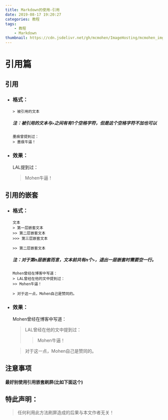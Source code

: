 ```yaml
---
title: Markdown的使用-引用
date: 2019-08-17 19:20:27
categories: 教程
tags:
	- 教程
	- Markdown
thumbnail: https://cdn.jsdelivr.net/gh/mcmohen/ImageHosting/mcmohen_imgmcmohen_imgteacher.jpg
---
```


# 引用篇

<!-- more -->

## 引用

- ### 格式：

  ```
  > 被引用的文本
  ```

  ##### 注：被引用的文本与`>`之间有有1个空格字符，但是这个空格字符不加也可以

  ```
  墨痕曾提到过：
  > 墨痕牛逼！
  ```

- ### 效果：

  LAL提到过：

  > Mohen牛逼！

## 引用的嵌套

- ### 格式：

  ```
  文本
  > 第一层嵌套文本
  >> 第二层嵌套文本
  >>> 第三层嵌套文本
  
  >> 第二层嵌套文本
  ```

  ##### 注：对于第n层嵌套而言，文本前共有n个`>`，退出一层嵌套时需要空一行。

  ```
  Mohen曾经在博客中写道：
  > LAL曾经在他的文中提到过：
  >> Mohen牛逼！
  
  > 对于这一点，Mohen自己是赞同的。
  ```

- ### 效果：

  Mohen曾经在博客中写道：
  > LAL曾经在他的文中提到过：
  >
  > > Mohen牛逼！

  > 对于这一点，Mohen自己是赞同的。



## 注意事项

#### 最好别使用引用嵌套刷屏(比如下面这个)

> > > > > > > > > > > > > > > > > > > > > > > > > > > > > > > 
> > > > > > > > > > > > > > > > > > > > > > > > > > > > > > > 
> > > > > > > > > > > > > > > > > > > > > > > > > > > > > > > 
> > > > > > > > > > > > > > > > > > > > > > > > > > > > > > >
> > > > > > > > > > > > > > > > > > > > > > > > > > > > > > > 
> > > > > > > > > > > > > > > > > > > > > > > > > > > > > > > 
> > > > > > > > > > > > > > > > > > > > > > > > > > > > > > > 
> > > > > > > > > > > > > > > > > > > > > > > > > > > > > > > 


## 特此声明：

> 任何利用此方法刷屏造成的后果与本文作者无关！
